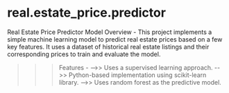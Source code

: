 # real.estate_price.predictor

Real Estate Price Predictor Model
Overview -
This project implements a simple machine learning model to predict real estate prices based on a few key features. It uses a dataset of historical real estate listings and their corresponding prices to train and evaluate the model.

>>> Features -
-->> Uses a supervised learning approach.
-->> Python-based implementation using scikit-learn library.
-->> Uses random forest as the predictive model.
